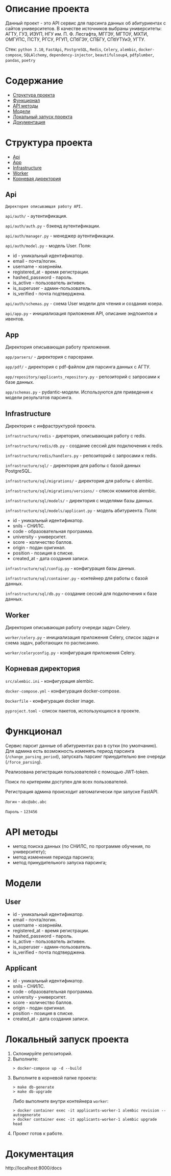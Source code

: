 # Описание проекта
Данный проект - это API сервис для парсинга данных об абитуриентах с сайтов университетов. В качестве источников выбраны университеты: АГТУ, ГУЗ, ИЭУП, НГУ им. П. Ф. Лесгафта, МГГЭУ, 
МГТОУ, МХТИ, ОМГУПС, ПСТУ, РГСУ, РГУП, СПбГЭУ, СПБГУ, СПбУТУиЭ, УГТУ.

Стек: `python 3.10`, `FastApi`, `PostgreSQL`, `Redis`, `Celery`, `alembic`, `docker-compose`, `SQLAlchemy`, `dependency-injector`, `beautifulsoup4`, `pdfplumber`, `pandas`, `poetry`

# Содержание
- [Структура проекта](#структура-проекта)
- [Функционал](#функционал)
- [API методы](#api-методы)
- [Модели](#модели)
- [Локальный запуск проекта](#локальный-запуск-проекта)
- [Документация](#документация)

# Структура проекта
- [Api](#api)
- [App](#app)
- [Infrastructure](#infrastructure)
- [Worker](#worker)
- [Корневая директория](#корневая-директория)

## Api
`Директория описывающая работу API.`

`api/auth/` - аутентификация.

`api/auth/auth.py` - бэкенд аутентификации.

`api/auth/manager.py` - менеджер аутентификации.

`api/auth/model.py` - модель User. Поля:

- id - уникальный идентификатор.
- email - почта/логин.
- username - юзернейм.
- registered_at - время регистрации.
- hashed_password - пароль.
- is_active - пользователь активен.
- is_superuser - админ-пользователь.
- is_verified - почта подтверджена.

`api/auth/schemas.py` - схема User модели для чтения и создания юзера.

`api/app.py` - инициализация приложения API, описание эндпоинтов и ивентов.

## App
Директория описывающая работу приложения.

`app/parsers/` - директория с парсерами.

`app/pdf/` - директория с pdf-файлом для парсинга данных с АГТУ.

`app/repository/applicants_repository.py` - репозиторий с запросами к базе данных.

`app/schemas.py` - pydantic-модели. Используются для приведения к модели результатов парсинга.

## Infrastructure
Директория с инфраструктурой проекта.

`infrastructure/redis` - диретория, описывающая работу с redis.

`infrastructure/redis/db.py` - создание сессий для подключения к redis.

`infrastructure/redis/handlers.py` - репозиторий с запросами к redis.

`infrastructure/sql/` - директория для работы с базой данных PostgreSQL.

`infrastructure/sql/migrations/` - директория для работы с alembic.

`infrastructure/sql/migrations/versions/` - список коммитов alembic.

`infrastructure/sql/models/` - директория с моделями базы данных.

`infrastructure/sql/models/applicant.py` - модель абитуриента. Поля:

- id - уникальный идентификатор.
- snils - СНИЛС.
- code - образовательная программа.
- university - университет.
- score - количество баллов.
- origin - подан оригинал.
- position - позиция в списке.
- created_at - дата создания записи.

`infrastructure/sql/config.py` - конфигурация базы данных.

`infrastructure/sql/container.py` - контейнер для работы с базой данных.

`infrastructure/sql/db.py` - создание сессий для подключения к базе данных.

## Worker
Директория описывающая работу очереди задач Celery.

`worker/celery.py` - инициализация приложения Celery, список задач и схема задач, работающих по расписанию.

`worker/celeryconfig.py` - конфигурация приложения Celery.

## Корневая директория

`src/alembic.ini` - конфигурация alembic.

`docker-compose.yml` - конфигурация docker-compose.

`Dockerfile` - конфигурация docker image.

`pyproject.toml` - список пакетов, использующихся в проекте.

# Функционал

Сервис парсит данные об абитуриентах раз в сутки (по умолчанию). Для админа есть возможность изменять период парсинга (`/change_parsing_period`), запускать парсинг принудительно вне очереди (`/force_parsing`).

Реализована регистрация пользователей с помощью JWT-token.

Поиск по критериям доступен для всех пользователей.

Регистрация админа происходит автоматически при запуске FastAPI. 

`Логин` - `abc@abc.abc`

`Пароль` - `123456`

# API методы

- метод поиска данных (по СНИЛС, по программе обучения, по университету);
- метод изменения периода парсинга;
- метод принудительного запуска парсинга;

# Модели

## User

- id - уникальный идентификатор.
- email - почта/логин.
- username - юзернейм.
- registered_at - время регистрации.
- hashed_password - пароль.
- is_active - пользователь активен.
- is_superuser - админ-пользователь.
- is_verified - почта подтверджена.

## Applicant
- id - уникальный идентификатор.
- snils - СНИЛС.
- code - образовательная программа.
- university - университет.
- score - количество баллов.
- origin - подан оригинал.
- position - позиция в списке.
- created_at - дата создания записи.

# Локальный запуск проекта
1. Склонируйте репозиторий.
2. Выполните:
    ```
    > docker-compose up -d --build
    ```
3. Выполните в корневой папке проекта:
    ```
    > make db-generate
    > make db-upgrade
    ```
    Либо выполните внутри контейнера `worker`:
    ```
    > docker container exec -it applicants-worker-1 alembic revision --autogenerate
    > docker container exec -it applicants-worker-1 alembic upgrade head
    ```
4. Проект готов к работе.

# Документация
http://localhost:8000/docs